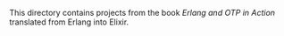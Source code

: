 This directory contains projects from the book _Erlang and OTP in Action_
translated from Erlang into Elixir.
